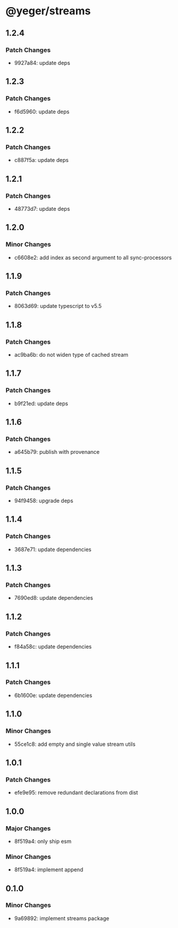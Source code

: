 # @yeger/streams

## 1.2.4

### Patch Changes

- 9927a84: update deps

## 1.2.3

### Patch Changes

- f6d5960: update deps

## 1.2.2

### Patch Changes

- c887f5a: update deps

## 1.2.1

### Patch Changes

- 48773d7: update deps

## 1.2.0

### Minor Changes

- c6608e2: add index as second argument to all sync-processors

## 1.1.9

### Patch Changes

- 8063d69: update typescript to v5.5

## 1.1.8

### Patch Changes

- ac9ba6b: do not widen type of cached stream

## 1.1.7

### Patch Changes

- b9f21ed: update deps

## 1.1.6

### Patch Changes

- a645b79: publish with provenance

## 1.1.5

### Patch Changes

- 94f9458: upgrade deps

## 1.1.4

### Patch Changes

- 3687e71: update dependencies

## 1.1.3

### Patch Changes

- 7690ed8: update dependencies

## 1.1.2

### Patch Changes

- f84a58c: update dependencies

## 1.1.1

### Patch Changes

- 6b1600e: update dependencies

## 1.1.0

### Minor Changes

- 55ce1c8: add empty and single value stream utils

## 1.0.1

### Patch Changes

- efe9e95: remove redundant declarations from dist

## 1.0.0

### Major Changes

- 8f519a4: only ship esm

### Minor Changes

- 8f519a4: implement append

## 0.1.0

### Minor Changes

- 9a69892: implement streams package
